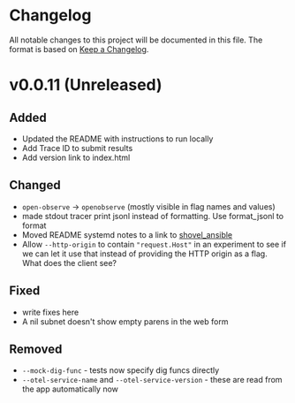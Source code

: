 # Changelog

All notable changes to this project will be documented in this file. The format
is based on [Keep a Changelog](https://keepachangelog.com/en/1.0.0/).

# v0.0.11 (Unreleased)

## Added

- Updated the README with instructions to run locally
- Add Trace ID to submit results
- Add version link to index.html

## Changed

- `open-observe` -> `openobserve` (mostly visible in flag names and values)
- made stdout tracer print jsonl instead of formatting. Use format_jsonl to format
- Moved README systemd notes to a link to [shovel_ansible](https://github.com/bbkane/shovel_ansible/)
- Allow `--http-origin` to contain `"request.Host"` in an experiment to see if we can let it use that instead of providing the HTTP origin as a flag. What does the client see?

## Fixed

- write fixes here
- A nil subnet doesn't show empty parens in the web form

## Removed

- `--mock-dig-func` - tests now specify dig funcs directly
- `--otel-service-name` and `--otel-service-version` - these are read from the app automatically now
